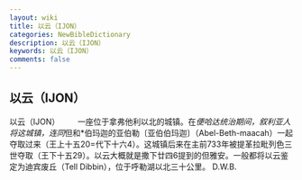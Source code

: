 ```yaml
---
layout: wiki
title: 以云（IJON）
categories: NewBibleDictionary
description: 以云（IJON）
keywords: 以云（IJON）
comments: false
---
```


## 以云（IJON）



以云（IJON）
　　一座位于拿弗他利以北的城镇。在*便哈达统治期间，叙利亚人将这城镇，连同*但和*伯玛迦的亚伯勒〔亚伯伯玛迦〕（Abel-Beth-maacah）一起夺取过来（王上十五20=代下十六4）。这城镇后来在主前733年被提革拉毗列色三世夺取（王下十五29）。以云大概就是撒下廿四6提到的但雅安。一般都将以云鉴定为迪宾废丘（Tell Dibbin），位于呼勒湖以北三十公里。
D.W.B.





